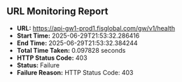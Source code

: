## URL Monitoring Report

- **URL:** https://api-gw1-prod1.fisglobal.com/gw/v1/health
- **Start Time:** 2025-06-29T21:53:32.286416
- **End Time:** 2025-06-29T21:53:32.384244
- **Total Time Taken:** 0.097828 seconds
- **HTTP Status Code:** 403
- **Status:** Failure
- **Failure Reason:** HTTP Status Code: 403
